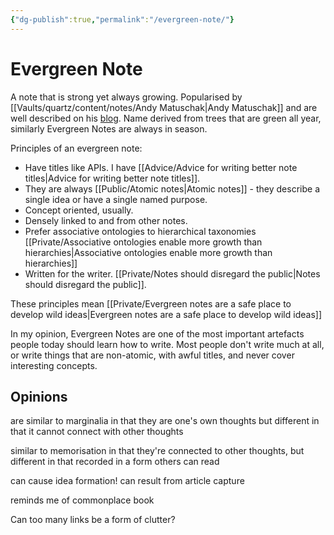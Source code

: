 ```yaml
---
{"dg-publish":true,"permalink":"/evergreen-note/"}
---
```


# Evergreen Note
A note that is strong yet always growing. Popularised by [[Vaults/quartz/content/notes/Andy Matuschak\|Andy Matuschak]] and are well described on his [blog](https://notes.andymatuschak.org/z4SDCZQeRo4xFEQ8H4qrSqd68ucpgE6LU155C). Name derived from trees that are green all year, similarly Evergreen Notes are always in season. 

Principles of an evergreen note:

- Have titles like APIs. I have [[Advice/Advice for writing better note titles\|Advice for writing better note titles]].
- They are always [[Public/Atomic notes\|Atomic notes]] - they describe a single idea or have a single named purpose.
- Concept oriented, usually.
- Densely linked to and from other notes. 
- Prefer associative ontologies to hierarchical taxonomies [[Private/Associative ontologies enable more growth than hierarchies\|Associative ontologies enable more growth than hierarchies]]
- Written for the writer. [[Private/Notes should disregard the public\|Notes should disregard the public]].

These principles mean [[Private/Evergreen notes are a safe place to develop wild ideas\|Evergreen notes are a safe place to develop wild ideas]]

In my opinion, Evergreen Notes are one of the most important artefacts people today should learn how to write. Most people don't write much at all, or write things that are non-atomic, with awful titles, and never cover interesting concepts.

## Opinions

are similar to marginalia in that they are one's own thoughts
but different in that it cannot connect with other thoughts

similar to memorisation in that they're connected to other thoughts, but different in that recorded in a form others can read

can cause idea formation!
can result from article capture

reminds me of commonplace book

Can too many links be a form of clutter?